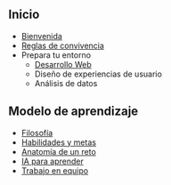 ## Inicio

* [Bienvenida](README.md)
* [Reglas de convivencia](rules_conduct.md)
* Prepara tu entorno
  * [Desarrollo Web](environment_dev.md)
  * Diseño de experiencias de usuario
  * Análisis de datos

## Modelo de aprendizaje

* [Filosofía](learning_philosophy.md)
* [Habilidades y metas](learning_taxonomy.md)
* [Anatomía de un reto](learning_projectAnatomy.md)
* [IA para aprender](learning_ai.md)
* [Trabajo en equipo](learning_teamwork.md)

